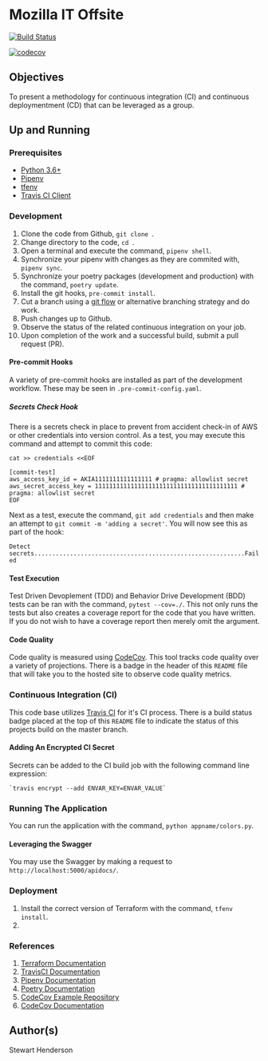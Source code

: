# Mozilla IT Offsite

[![Build Status](https://travis-ci.org/mozilla-it/it-demo.svg?branch=master)](https://travis-ci.org/mozilla-it/it-demo)

[![codecov](https://codecov.io/gh/mozilla-it/it-demo/branch/master/graph/badge.svg)](https://codecov.io/gh/mozilla-it/it-demo)

## Objectives

To present a methodology for continuous integration (CI) and continuous deploymentment (CD) that can be leveraged
as a group.

## Up and Running

### Prerequisites

* [Python 3.6+](https://www.python.org/downloads/release/python-360/)
* [Pipenv](https://docs.pipenv.org/en/latest/)
* [tfenv](https://github.com/tfutils/tfenv)
* [Travis CI Client](https://github.com/travis-ci/travis.rb)

### Development

1. Clone the code from Github, `git clone `.
2. Change directory to the code, `cd `.
3. Open a terminal and execute the command, `pipenv shell`.
4. Synchronize your pipenv with changes as they are commited with, `pipenv sync`.
5. Synchronize your poetry packages (development and production) with the command, `poetry update`.
6. Install the git hooks, `pre-commit install`.
7. Cut a branch using a [git flow](https://nvie.com/posts/a-successful-git-branching-model/) or alternative branching strategy and do work.
8. Push changes up to Github.
9. Observe the status of the related continuous integration on your job.
10. Upon completion of the work and a successful build, submit a pull request (PR).

#### Pre-commit Hooks

A variety of pre-commit hooks are installed as part of the development workflow.  These may be seen in `.pre-commit-config.yaml`.

##### Secrets Check Hook

There is a secrets check in place to prevent from accident check-in of AWS or other credentials into version control.  As a test, you may execute this command and attempt
to commit this code:

```
cat >> credentials <<EOF

[commit-test]
aws_access_key_id = AKIA1111111111111111 # pragma: allowlist secret
aws_secret_access_key = 1111111111111111111111111111111111111111 # pragma: allowlist secret
EOF
```

Next as a test, execute the command, `git add credentials` and then make an
attempt to `git commit -m 'adding a secret'`.  You will now see this as part of the
hook:

`Detect secrets...........................................................Failed`

#### Test Execution

Test Driven Devoplement (TDD) and Behavior Drive Development (BDD) tests can be ran with the command, `pytest --cov=./`.  This not only runs the tests but also creates a coverage
report for the code that you have written.  If you do not wish to have a coverage
report then merely omit the argument.

#### Code Quality

Code quality is measured using [CodeCov](https://codecov.io/gh/mozilla-it/it-demo).  This tool tracks code quality over a variety of projections.  There is a badge in the header of this `README` file that will take you to the hosted site to observe code quality metrics.

### Continuous Integration (CI)

This code base utilizes [Travis CI](https://travis-ci.com/mozilla-it/it-demo) for it's CI process.  There is a build status badge placed at the top of this `README` file to indicate the status of this projects build on the master branch.

#### Adding An Encrypted CI Secret

Secrets can be added to the CI build job with the following command line expression:

    `travis encrypt --add ENVAR_KEY=ENVAR_VALUE`

### Running The Application

You can run the application with the command, `python appname/colors.py`.

#### Leveraging the Swagger

You may use the Swagger by making a request to `http://localhost:5000/apidocs/`.

### Deployment

1. Install the correct version of Terraform with the command, `tfenv install`.
2.

### References

1. [Terraform Documentation](https://www.terraform.io/docs/index.html)
2. [TravisCI Documentation](https://docs.travis-ci.com/)
3. [Pipenv Documentation](https://docs.pipenv.org/en/latest/)
4. [Poetry Documentation](https://poetry.eustace.io/docs/)
5. [CodeCov Example Repository](https://github.com/codecov/example-python)
6. [CodeCov Documentation](https://docs.codecov.io/docs)

## Author(s)

Stewart Henderson
